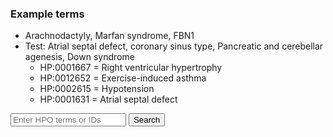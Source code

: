 <!-- --- -->
<!-- title: "AI HPO finder" -->
<!-- date: 2025-06-28T00:00:01+10:00 -->
<!-- weight: 1 -->
<!-- --- -->

### Example terms

* Arachnodactyly, Marfan syndrome, FBN1
* Test: Atrial septal defect, coronary sinus type, Pancreatic and cerebellar agenesis, Down syndrome
    - HP:0001667 = Right ventricular hypertrophy
    - HP:0012652 = Exercise-induced asthma
    - HP:0002615 = Hypotension
    - HP:0001631 = Atrial septal defect


<input id="hpoInput" type="text" placeholder="Enter HPO terms or IDs">
<button id="sendBtn">Search</button>

<pre id="results"></pre>


<script>
document.getElementById("sendBtn").addEventListener("click", async () => {
  const input = document.getElementById("hpoInput").value;

  const res = await fetch("https://dynamic-manatee-fe5240.netlify.app/.netlify/functions/agent", {
    method: "POST",
    headers: {
      "Content-Type": "application/json"
    },
    body: JSON.stringify({ hpo: input })
  });

  const data = await res.json();

  // Try to parse the reply as JSON array
  let terms;
  try {
    terms = JSON.parse(data.reply);
  } catch(e) {
    terms = [];
  }

  let html = "";

  if (terms.length > 0) {
    html += "<ul>";
    terms.forEach(term => {
      html += `<li>${term}</li>`;
    });
    html += "</ul>";
  } else {
    html = "<p>No HPO terms found.</p>";
  }

  document.getElementById("results").innerHTML = html;
});
</script>


